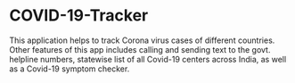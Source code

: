 # COVID-19-Tracker

This application helps to track Corona virus cases of
different countries. Other features of this app includes
calling and sending text to the govt. helpline numbers,
statewise list of all Covid-19 centers across India, as well
as a Covid-19 symptom checker.
